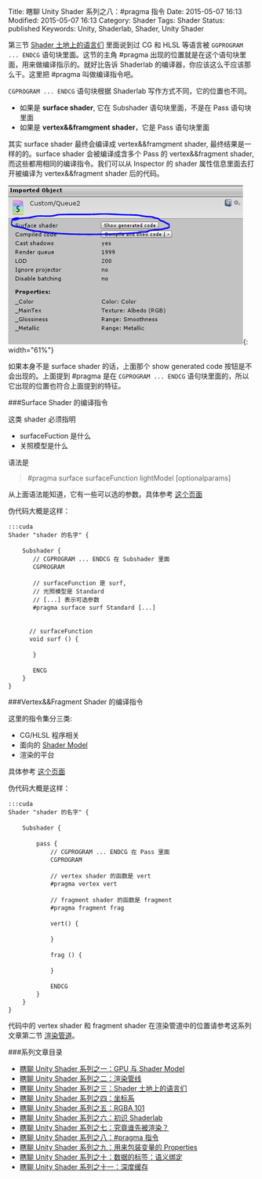Title: 瞎聊 Unity Shader 系列之八：#pragma 指令
Date: 2015-05-07 16:13
Modified: 2015-05-07 16:13
Category: Shader
Tags: Shader
Status: published
Keywords: Unity, Shaderlab, Shader, Unity Shader

第三节 [Shader 土地上的语言们]({filename}/Shader_3.md) 里面说到过 CG 和 HLSL 等语言被 `GGPROGRAM ... ENDCG` 语句块里面。这节的主角 #pragma 出现的位置就是在这个语句块里面，用来做编译指示的。就好比告诉
 Shaderlab 的编译器，你应该这么干应该那么干。这里把 #pragma 叫做编译指令吧。

`CGPROGRAM ... ENDCG` 语句块根据 Shaderlab 写作方式不同，它的位置也不同。

- 如果是 **surface shader**, 它在 Subshader 语句块里面，不是在 Pass 语句块里面
- 如果是 **vertex&&framgment shader**，它是 Pass 语句块里面

其实 surface shader 最终会编译成 vertex&&framgment shader, 最终结果是一样的的。surface shader 会被编译成含多个 Pass 的 vertex&&fragment shader, 而这些都用相同的编译指令。我们可以从 Inspector 的 shader
属性信息里面去打开被编译为 vertex&&fragment shader 后的代码。

![surface shader](images/Shader/8/surfaceshader.png){: width="61%"}

如果本身不是 surface shader 的话，上面那个 show generated code 按钮是不会出现的。上面提到 #pragma 是在 `CGPROGRAM ... ENDCG` 语句块里面的，所以它出现的位置也符合上面提到的特征。

###Surface Shader 的编译指令

这类 shader 必须指明

- surfaceFuction 是什么
- 关照模型是什么

语法是


>
>   #pragma surface surfaceFunction lightModel [optionalparams]


从上面语法能知道，它有一些可以选的参数。具体参考 [这个页面](http://docs.unity3d.com/Manual/SL-SurfaceShaders.html)

伪代码大概是这样：

    :::cuda
    Shader "shader 的名字" {

        Subshader {
           // CGPROGRAM ... ENDCG 在 Subshader 里面
           CGPROGRAM

           // surfaceFunction 是 surf,
           // 光照模型是 Standard
           // [...] 表示可选参数
           #pragma surface surf Standard [...]


          // surfaceFunction
          void surf () {

           }

           ENCG
        }
    }

###Vertex&&Fragment Shader 的编译指令

这里的指令集分三类:

- CG/HLSL 程序相关
- 面向的 [Shader Model]({filename}/Shader_1.md)
- 渲染的平台

具体参考 [这个页面](http://docs.unity3d.com/Manual/SL-ShaderPrograms.html)

伪代码大概是这样：

    :::cuda
    Shader "shader 的名字" {

        Subshader {

            pass {
                // CGPROGRAM ... ENDCG 在 Pass 里面
                CGPROGRAM

                // vertex shader 的函数是 vert
                #pragma vertex vert

                // fragment shader 的函数是 fragment
                #pragma fragment frag

                vert() {

                }

                frag () {

                }

                ENDCG
            }
        }
    }

代码中的 vertex shader 和 fragment shader 在渲染管道中的位置请参考这系列文章第二节 [渲染管道]({filename}/Shader_2.md)。

###系列文章目录
- [瞎聊 Unity Shader 系列之一：GPU 与 Shader Model]({filename}/Shader_1.md)
- [瞎聊 Unity Shader 系列之二：渲染管线]({filename}/Shader_2.md)
- [瞎聊 Unity Shader 系列之三：Shader 土地上的语言们]({filename}/Shader_3.md)
- [瞎聊 Unity Shader 系列之四：坐标系]({filename}/Shader_4.md)
- [瞎聊 Unity Shader 系列之五：RGBA 101]({filename}/Shader_5.md)
- [瞎聊 Unity Shader 系列之六：初识 Shaderlab]({filename}/Shader_6.md)
- [瞎聊 Unity Shader 系列之七：究竟谁先被渲染？]({filename}/Shader_7.md)
- [瞎聊 Unity Shader 系列之八：#pragma 指令]({filename}/Shader_8.md)
- [瞎聊 Unity Shader 系列之九：用来包装变量的 Properties]({filename}/Shader_9.md)
- [瞎聊 Unity Shader 系列之十：数据的标签：语义绑定]({filename}/Shader_10.md)
- [瞎聊 Unity Shader 系列之十一：深度缓存]({filename}/Shader_11.md)
